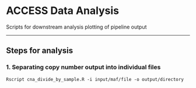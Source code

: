 # ACCESS Data Analysis

Scripts for downstream analysis plotting of pipeline output

---


## Steps for analysis

### 1. Separating copy number output into individual files

```{bash}
Rscript cna_divide_by_sample.R -i input/maf/file -o output/directory
```
